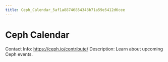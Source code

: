```yaml
---
title: Ceph_Calendar_5af1a88746854343b71a59e5412d6cee
---
```


# Ceph Calendar

Contact Info: https://ceph.io/contribute/
Description: Learn about upcoming Ceph events.